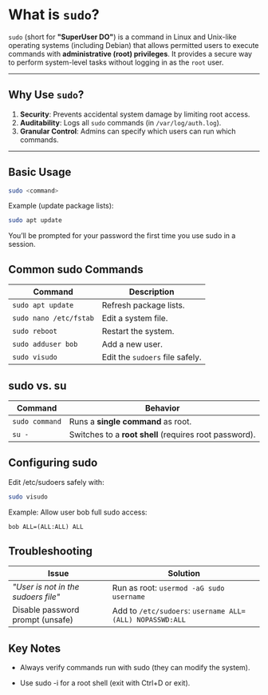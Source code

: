 # What is `sudo`?

`sudo` (short for **"SuperUser DO"**) is a command in Linux and Unix-like operating systems (including Debian) that allows permitted users to execute commands with **administrative (root) privileges**. It provides a secure way to perform system-level tasks without logging in as the `root` user.

---

## Why Use `sudo`?
1. **Security**: Prevents accidental system damage by limiting root access.
2. **Auditability**: Logs all `sudo` commands (in `/var/log/auth.log`).
3. **Granular Control**: Admins can specify which users can run which commands.

---

## Basic Usage
```bash
sudo <command>
```
Example (update package lists):

```bash
sudo apt update
```
You’ll be prompted for your password the first time you use sudo in a session.

## Common sudo Commands
| Command               | Description                          |
|-----------------------|--------------------------------------|
| `sudo apt update`     | Refresh package lists.               |
| `sudo nano /etc/fstab`| Edit a system file.                  |
| `sudo reboot`         | Restart the system.                  |
| `sudo adduser bob`    | Add a new user.                      |
| `sudo visudo`         | Edit the `sudoers` file safely.      |

## sudo vs. su
| Command          | Behavior                              |
|------------------|---------------------------------------|
| `sudo command`   | Runs a **single command** as root.    |
| `su -`           | Switches to a **root shell** (requires root password). |

## Configuring sudo
Edit /etc/sudoers safely with:
```bash
sudo visudo
```
Example: Allow user bob full sudo access:
```text
bob ALL=(ALL:ALL) ALL
```

## Troubleshooting
| Issue                              | Solution                               |
|------------------------------------|----------------------------------------|
| *"User is not in the sudoers file"*| Run as root: `usermod -aG sudo username` |
| Disable password prompt (unsafe)   | Add to `/etc/sudoers`: `username ALL=(ALL) NOPASSWD:ALL` |

## Key Notes
- Always verify commands run with sudo (they can modify the system).

- Use sudo -i for a root shell (exit with Ctrl+D or exit).
